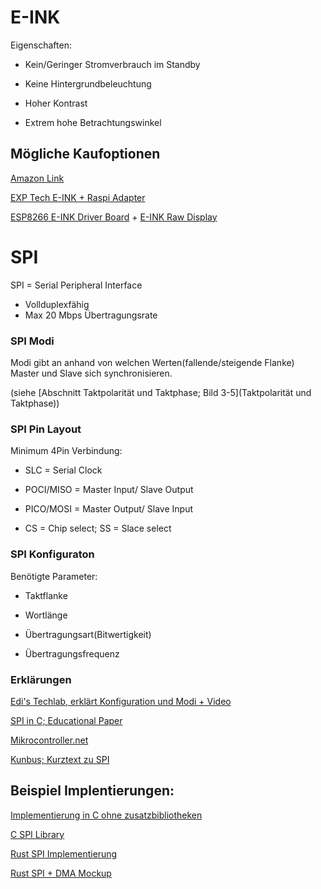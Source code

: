 # E-INK

Eigenschaften:

- Kein/Geringer Stromverbrauch im Standby

- Keine Hintergrundbeleuchtung

- Hoher Kontrast

- Extrem hohe Betrachtungswinkel

## Mögliche Kaufoptionen

[Amazon Link](https://www.amazon.de/4-2inch-Display-Module-Resolution-Two-Color/dp/B07Q6VBF89/ref=pd_sbs_sccl_2_4/260-4331787-8265318?pd_rd_w=4mKxU&pf_rd_p=5cb0d797-c494-4ef9-9229-f54873a5d2fa&pf_rd_r=71MZEBGFDC60BMAR7F6V&pd_rd_r=61f4d557-80b3-4448-812a-56c8411dd62b&pd_rd_wg=MKTeH&pd_rd_i=B07Q6VBF89&psc=1)

[EXP Tech E-INK + Raspi Adapter](https://www.exp-tech.de/displays/e-paper-e-ink/8874/waveshare-600x448-5.83-e-ink-display-hat?c=1424)


[ESP8266 E-INK Driver Board](https://eckstein-shop.de/WaveshareUniversale-PaperRawPanelDriverBoardESP8266WiFiWireless?googlede=1&gclid=CjwKCAjw4ayUBhA4EiwATWyBrlbHYgcY60LKnQwP5-yufKuXcEY5JNBKk6Az1PZE5ae4DerI4xzAFBoCFUgQAvD_BwE) + [E-INK Raw Display](https://www.exp-tech.de/displays/e-paper-e-ink/8885/waveshare-4.2-e-ink-raw-display-400x300?c=1424)

# SPI

SPI = Serial Peripheral Interface

- Vollduplexfähig
- Max 20 Mbps Übertragungsrate

### SPI Modi

Modi gibt an anhand von welchen Werten(fallende/steigende Flanke) Master und Slave sich synchronisieren.

(siehe [Abschnitt Taktpolarität und Taktphase; Bild 3-5](Taktpolarität und Taktphase))


### SPI Pin Layout

Minimum 4Pin Verbindung: 

- SLC = Serial Clock

- POCI/MISO = Master Input/ Slave Output

- PICO/MOSI = Master Output/ Slave Input

- CS = Chip select; SS = Slace select


### SPI Konfiguraton

Benötigte Parameter:

- Taktflanke

- Wortlänge

- Übertragungsart(Bitwertigkeit)

- Übertragungsfrequenz


### Erklärungen

[Edi's Techlab, erklärt Konfiguration und Modi + Video](https://edistechlab.com/wie-funktioniert-spi/?v=3a52f3c22ed6)

[SPI in C; Educational Paper](https://www.rpi.edu/dept/ecse/mps/Coding_SPI_sw.pdf)

[Mikrocontroller.net](https://www.mikrocontroller.net/articles/Serial_Peripheral_Interface)

[Kunbus; Kurztext zu SPI](https://www.kunbus.de/die-spi-schnittstelle.html)


## Beispiel Implentierungen:

[Implementierung in C ohne zusatzbibliotheken](https://www.maximintegrated.com/en/design/technical-documents/app-notes/4/4184.html)

[C SPI Library](http://onioniot.github.io/wiki/Documentation/Libraries/SPI-C-Library.html)

[Rust SPI Implementierung](https://crates.io/crates/display-interface-spi)

[Rust SPI + DMA Mockup](https://github.com/stm32-rs/stm32f1xx-hal/blob/master/examples/spi-dma.rs)

